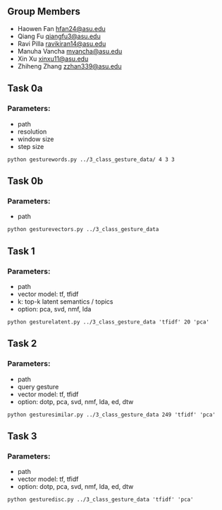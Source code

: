 ## Group Members
* Haowen Fan hfan24@asu.edu
* Qiang Fu qiangfu3@asu.edu
* Ravi Pilla ravikiran14@asu.edu
* Manuha Vancha mvancha@asu.edu
* Xin Xu xinxu11@asu.edu
* Zhiheng Zhang zzhan339@asu.edu

## Task 0a
### Parameters:
* path
* resolution
* window size
* step size
```
python gesturewords.py ../3_class_gesture_data/ 4 3 3
```
## Task 0b
### Parameters:
* path
```
python gesturevectors.py ../3_class_gesture_data
```
## Task 1
### Parameters:
* path
* vector model: tf, tfidf
* k: top-k latent semantics / topics
* option: pca, svd, nmf, lda
```
python gesturelatent.py ../3_class_gesture_data 'tfidf' 20 'pca'
```
## Task 2
### Parameters:
* path
* query gesture
* vector model: tf, tfidf
* option: dotp, pca, svd, nmf, lda, ed, dtw
```
python gesturesimilar.py ../3_class_gesture_data 249 'tfidf' 'pca'
```
## Task 3
### Parameters:
* path
* vector model: tf, tfidf
* option: dotp, pca, svd, nmf, lda, ed, dtw
```
python gesturedisc.py ../3_class_gesture_data 'tfidf' 'pca'
```
